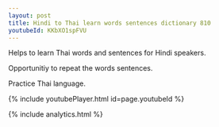 ```yaml
---
layout: post
title: Hindi to Thai learn words sentences dictionary 810 
youtubeId: KKbXO1spFVU
---
```

 
 
Helps to learn Thai words and sentences for Hindi speakers.

Opportunitiy to repeat the words sentences. 

Practice Thai language. 
 
{% include youtubePlayer.html id=page.youtubeId %}
 
 
{% include analytics.html %}